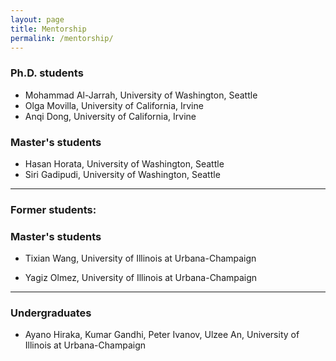 ```yaml
---
layout: page
title: Mentorship
permalink: /mentorship/
---
```

### Ph.D. students

- Mohammad Al-Jarrah, University of Washington, Seattle
- Olga Movilla, University of California, Irvine
- Anqi Dong, University of California, Irvine

### Master's students
-  Hasan Horata, University of Washington, Seattle
-  Siri Gadipudi, University of Washington, Seattle
--------

### Former students:

### Master's students
- Tixian Wang, University of Illinois at Urbana-Champaign

- Yagiz Olmez, University of Illinois at Urbana-Champaign  

--------
### Undergraduates
- Ayano Hiraka, Kumar Gandhi, Peter Ivanov, Ulzee An, University of Illinois at Urbana-Champaign  



